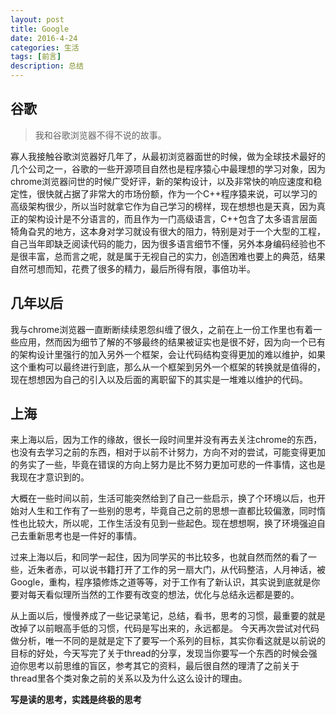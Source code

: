 ```yaml
---
layout: post
title: Google
date: 2016-4-24
categories: 生活
tags: [前言]
description: 总结
---
```


## 谷歌

> 我和谷歌浏览器不得不说的故事。

寡人我接触谷歌浏览器好几年了，从最初浏览器面世的时候，做为全球技术最好的几个公司之一，谷歌的一些开源项目自然也是程序猿心中最理想的学习对象，因为chrome浏览器问世的时候广受好评，新的架构设计，以及非常快的响应速度和稳定性，很快就占据了非常大的市场份额，作为一个C++程序猿来说，可以学习的高级架构很少，所以当时就拿它作为自己学习的榜样，现在想想也是天真，因为真正的架构设计是不分语言的，而且作为一门高级语言，C++包含了太多语言层面犄角旮旯的地方，这本身对学习就设有很大的阻力，特别是对于一个大型的工程，自己当年即缺乏阅读代码的能力，因为很多语言细节不懂，另外本身编码经验也不是很丰富，总而言之呢，就是属于无视自己的实力，创造困难也要上的典范，结果自然可想而知，花费了很多的精力，最后所得有限，事倍功半。


## 几年以后

我与chrome浏览器一直断断续续恩怨纠缠了很久，之前在上一份工作里也有着一些应用，然而因为细节了解的不够最终的结果被证实也是很不好，因为向一个已有的架构设计里强行的加入另外一个框架，会让代码结构变得更加的难以维护，如果这个重构可以最终进行到底，那么从一个框架到另外一个框架的转换就是值得的，现在想想因为自己的引入以及后面的离职留下的其实是一堆难以维护的代码。

## 上海

来上海以后，因为工作的缘故，很长一段时间里并没有再去关注chrome的东西，也没有去学习之前的东西，相对于以前不计努力，方向不对的尝试，可能变得更加的务实了一些，毕竟在错误的方向上努力是比不努力更加可悲的一件事情，这也是我现在才意识到的。

大概在一些时间以前，生活可能突然给到了自己一些启示，换了个环境以后，也开始对人生和工作有了一些别的思考，毕竟自己之前的思想一直都比较偏激，同时惰性也比较大，所以呢，工作生活没有见到一些起色。现在想想啊，换了环境强迫自己去重新思考也是一件好的事情。

过来上海以后，和同学一起住，因为同学买的书比较多，也就自然而然的看了一些，近朱者赤，可以说书籍打开了工作的另一扇大门，从代码整洁，人月神话，被Google，重构，程序猿修炼之道等等，对于工作有了新认识，其实说到底就是你要对每天看似理所当然的工作要有改变的想法，优化与总结永远都是要的。

从上面以后，慢慢养成了一些记录笔记，总结，看书，思考的习惯，最重要的就是改掉了以前眼高手低的习惯，代码是写出来的，永远都是。
今天再次尝试对代码做分析，唯一不同的是就是定下了要写一个系列的目标，其实你看这就是以前说的目标的好处，今天写完了关于thread的分享，发现当你要写一个东西的时候会强迫你思考以前思维的盲区，参考其它的资料，最后很自然的理清了之前关于thread里各个类对象之前的关系以及为什么这么设计的理由。


**写是读的思考，实践是终极的思考**


